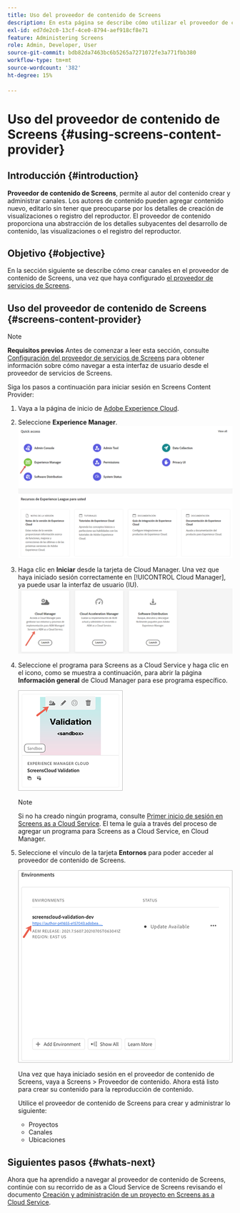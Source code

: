 ```yaml
---
title: Uso del proveedor de contenido de Screens
description: En esta página se describe cómo utilizar el proveedor de contenido de Screens para crear contenido.
exl-id: ed7de2c0-13cf-4ce0-8794-aef918cf8e71
feature: Administering Screens
role: Admin, Developer, User
source-git-commit: bdb82da7463bc6b5265a7271072fe3a771fbb380
workflow-type: tm+mt
source-wordcount: '382'
ht-degree: 15%

---
```


# Uso del proveedor de contenido de Screens {#using-screens-content-provider}

## Introducción {#introduction}

**Proveedor de contenido de Screens**, permite al autor del contenido crear y administrar canales. Los autores de contenido pueden agregar contenido nuevo, editarlo sin tener que preocuparse por los detalles de creación de visualizaciones o registro del reproductor. El proveedor de contenido proporciona una abstracción de los detalles subyacentes del desarrollo de contenido, las visualizaciones o el registro del reproductor.

## Objetivo {#objective}

En la sección siguiente se describe cómo crear canales en el proveedor de contenido de Screens, una vez que haya configurado [el proveedor de servicios de Screens](https://experienceleague.adobe.com/docs/experience-manager-cloud-service/content/screens-as-cloud-service/configure-screens-cloud/using-screens-content-provider.html?lang=en).

## Uso del proveedor de contenido de Screens {#screens-content-provider}

>[!NOTE]
>**Requisitos previos**
>Antes de comenzar a leer esta sección, consulte [Configuración del proveedor de servicios de Screens](https://experienceleague.adobe.com/docs/experience-manager-cloud-service/content/screens-as-cloud-service/configure-screens-cloud/navigating-to-screens-services-provider.html) para obtener información sobre cómo navegar a esta interfaz de usuario desde el proveedor de servicios de Screens.

Siga los pasos a continuación para iniciar sesión en Screens Content Provider:

1. Vaya a la página de inicio de [Adobe Experience Cloud](https://experience.adobe.com).

1. Seleccione **Experience Manager**.
   ![Página de aterrizaje para acceder rápidamente a las áreas de Experience Manager.](/help/implementing/cloud-manager/getting-access-to-aem-in-cloud/assets/landing-page1.png)

1. Haga clic en **Iniciar** desde la tarjeta de Cloud Manager. Una vez que haya iniciado sesión correctamente en [!UICONTROL Cloud Manager], ya puede usar la interfaz de usuario (IU).
   ![Cuatro áreas de Cloud Manager (Brand Portal, Cloud Manager, Cloud Acceleration Manager y Distribución de software), cada una con su propia botón de Launch.](/help/implementing/cloud-manager/getting-access-to-aem-in-cloud/assets/landing-page2.png)

1. Seleccione el programa para Screens as a Cloud Service y haga clic en el icono, como se muestra a continuación, para abrir la página **Información general** de Cloud Manager para ese programa específico.

   ![El icono de la página Información general de Cloud Manager aparece en el extremo izquierdo de una barra de herramientas.](/help/screens-cloud/assets/configure/screens-cp-1.png)

   >[!NOTE]
   >Si no ha creado ningún programa, consulte [Primer inicio de sesión en Screens as a Cloud Service](https://experienceleague.adobe.com/docs/experience-manager-cloud-service/content/screens-as-cloud-service/onboarding-screens-cloud/first-time-login-screens-cloud.html). El tema le guía a través del proceso de agregar un programa para Screens as a Cloud Service, en Cloud Manager.

1. Seleccione el vínculo de la tarjeta **Entornos** para poder acceder al proveedor de contenido de Screens.

   ![Vínculo resaltado de la tarjeta Entornos que le permite acceder al proveedor de contenido de Screens.](/help/screens-cloud/assets/configure/screens-cp-2.png)

   Una vez que haya iniciado sesión en el proveedor de contenido de Screens, vaya a Screens > Proveedor de contenido. Ahora está listo para crear su contenido para la reproducción de contenido.

   Utilice el proveedor de contenido de Screens para crear y administrar lo siguiente:

   * Proyectos
   * Canales
   * Ubicaciones

## Siguientes pasos {#whats-next}

Ahora que ha aprendido a navegar al proveedor de contenido de Screens, continúe con su recorrido de as a Cloud Service de Screens revisando el documento [Creación y administración de un proyecto en Screens as a Cloud Service](https://experienceleague.adobe.com/docs/experience-manager-cloud-service/content/screens-as-cloud-service/create-content/creating-projects-screens-cloud.html).

